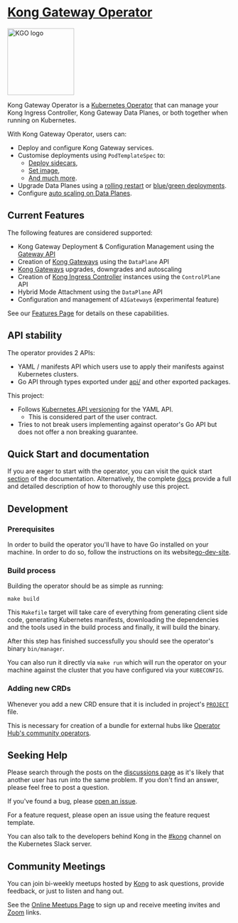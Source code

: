 # [Kong Gateway Operator](https://docs.konghq.com/gateway-operator/latest/)

<img src="./logo/logo.png" alt="KGO logo" title="Kong Gateway Operator" height="150" width="150" />

Kong Gateway Operator is a [Kubernetes Operator][operator-concept] that can manage
your Kong Ingress Controller, Kong Gateway Data Planes, or both together when running
on Kubernetes.

With Kong Gateway Operator, users can:

* Deploy and configure Kong Gateway services.
* Customise deployments using `PodTemplateSpec` to:
  * [Deploy sidecars][docs_sidecar],
  * [Set image][docs_dataplane_image],
  * [And much more][docs_podtemplatespec].
* Upgrade Data Planes using a [rolling restart][docs_upgrade_rolling] or [blue/green deployments][docs_upgrade_bg].
* Configure [auto scaling on Data Planes][docs_autoscaling].

[docs_sidecar]: https://docs.konghq.com/gateway-operator/latest/customization/sidecars/
[docs_dataplane_image]: https://docs.konghq.com/gateway-operator/latest/customization/data-plane-image/
[docs_podtemplatespec]: https://docs.konghq.com/gateway-operator/latest/customization/pod-template-spec/
[docs_upgrade_rolling]: https://docs.konghq.com/gateway-operator/latest/guides/upgrade/data-plane/rolling/
[docs_upgrade_bg]: https://docs.konghq.com/gateway-operator/latest/guides/upgrade/data-plane/blue-green/
[docs_autoscaling]: https://docs.konghq.com/gateway-operator/latest/guides/autoscaling-kong/

## Current Features

The following features are considered supported:

* Kong Gateway Deployment & Configuration Management using the [Gateway API][gwapi]
* Creation of [Kong Gateways][konggw] using the `DataPlane` API
* [Kong Gateways][konggw] upgrades, downgrades and autoscaling
* Creation of [Kong Ingress Controller][kic] instances using the `ControlPlane` API
* Hybrid Mode Attachment using the `DataPlane` API
* Configuration and management of `AIGateway`s (experimental feature)

See our [Features Page](/FEATURES.md) for details on these capabilities.

## API stability

The operator provides 2 APIs:

- YAML / manifests API which users use to apply their manifests against Kubernetes clusters.
- Go API through types exported under [api/](https://github.com/Kong/gateway-operator/tree/main/api)
  and other exported packages.

This project:

- Follows [Kubernetes API versioning][k8s_api_versioning] for the YAML API.
  - This is considered part of the user contract.
- Tries to not break users implementing against operator's Go API but does not
  offer a non breaking guarantee.

[k8s_api_versioning]: https://kubernetes.io/docs/reference/using-api/#api-versioning

## Quick Start and documentation

If you are eager to start with the operator, you can visit the quick start [section][docsqs]
of the documentation. Alternatively, the complete [docs][docs] provide a full and
detailed description of how to thoroughly use this project.

## Development

### Prerequisites

In order to build the operator you'll have to have Go installed on your machine.
In order to do so, follow the instructions on its website[go-dev-site].

### Build process

Building the operator should be as simple as running:

```console
make build
```

This `Makefile` target will take care of everything from generating client side code,
generating Kubernetes manifests, downloading the dependencies and the tools used
in the build process and finally, it will build the binary.

After this step has finished successfully you should see the operator's binary `bin/manager`.

You can also run it directly via `make run` which will run the operator on your
machine against the cluster that you have configured via your `KUBECONFIG`.

### Adding new CRDs

Whenever you add a new CRD ensure that it is included in project's [`PROJECT`](./PROJECT) file.

This is necessary for creation of a bundle for external hubs like [Operator Hub's community operators][community-operators].

[community-operators]: https://github.com/k8s-operatorhub/community-operators/

## Seeking Help

Please search through the posts on the [discussions page][disc] as it's likely
that another user has run into the same problem. If you don't find an answer,
please feel free to post a question.

If you've found a bug, please [open an issue][issues].

For a feature request, please open an issue using the feature request template.

You can also talk to the developers behind Kong in the [#kong][slack] channel on
the Kubernetes Slack server.

## Community Meetings

You can join bi-weekly meetups hosted by [Kong][kong] to ask questions, provide
feedback, or just to listen and hang out.

See the [Online Meetups Page][kong-meet] to sign up and receive meeting invites
and [Zoom][zoom] links.

[kong]:https://konghq.com
[konggw]:https://github.com/kong/kong
[kic]:https://github.com/kong/kubernetes-ingress-controller
[gwapi]:https://github.com/kubernetes-sigs/gateway-api
[go-dev-site]: https://go.dev/
[disc]:https://github.com/kong/gateway-operator/discussions
[issues]:https://github.com/Kong/gateway-operator/issues
[slack]:https://kubernetes.slack.com/messages/kong
[kong-meet]:https://konghq.com/online-meetups/
[zoom]:https://zoom.us
[docs]:https://docs.konghq.com/gateway-operator/latest/
[docsqs]:https://docs.konghq.com/gateway-operator/latest/get-started/kic/install/
[operator-concept]:https://kubernetes.io/docs/concepts/extend-kubernetes/operator/
